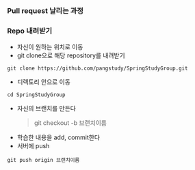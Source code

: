 ### Pull request 날리는 과정

### Repo 내려받기
+ 자신이 원하는 위치로 이동
+ git clone으로 해당 repository를 내려받기
```
git clone https://github.com/pangstudy/SpringStudyGroup.git
```
+ 디렉토리 안으로 이동
```
cd SpringStudyGroup
```
+ 자신의 브랜치를 만든다
    > git checkout -b 브랜치이름
+ 학습한 내용을 add, commit한다
+ 서버에 push
```
git push origin 브랜치이름
```
